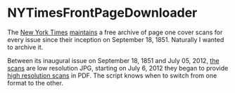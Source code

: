 # NYTimesFrontPageDownloader
The [New York Times](https://www.nytimes.com) [maintains](https://help.nytimes.com/hc/en-us/articles/115014772767-Archives) a free archive of page one cover scans for every issue since their inception on September 18, 1851. Naturally I wanted to archive it.

Between its inaugural issue on September 18, 1851 and July 05, 2012, [the scans](http://www.nytimes.com/images/1969/07/21/nytfrontpage/scan.jpg) are low resolution JPG, starting on July 6, 2012 they began to provide [high resolution scans](http://www.nytimes.com/images/2012/11/07/nytfrontpage/scan.pdf) in PDF. The script knows when to switch from one format to the other.
